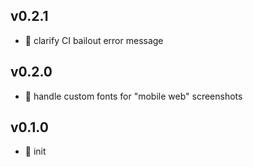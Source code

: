 ## v0.2.1

* 🐞 clarify CI bailout error message

## v0.2.0

* 🌱 handle custom fonts for "mobile web" screenshots

## v0.1.0

* 🐣 init
